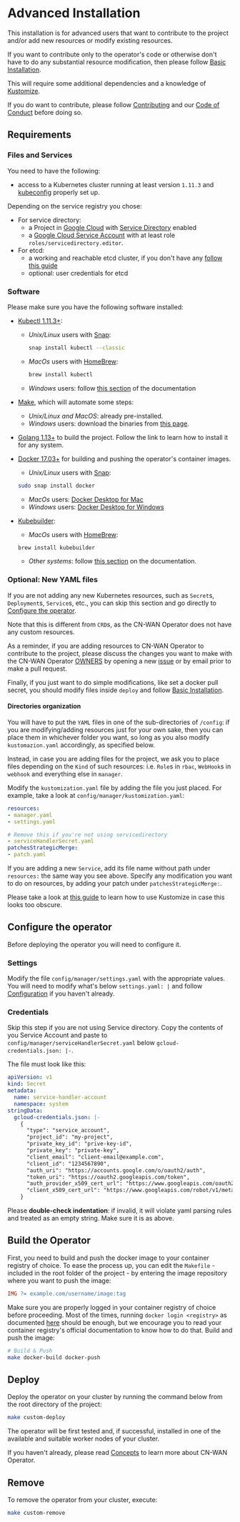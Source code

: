 # Advanced Installation

This installation is for advanced users that want to contribute to the project and/or add new resources or modify existing resources.

If you want to contribute only to the operator's code or otherwise don't have to do any substantial resource modification, then please follow [Basic Installation](./basic_installation.md).

This will require some additional dependencies and a knowledge of [Kustomize](https://kubernetes-sigs.github.io/kustomize/guides/).

If you do want to contribute, please follow [Contributing](../README.md#contributing) and our [Code of Conduct](../code-of-conduct.md) before doing so.

## Requirements

### Files and Services

You need to have the following:

* access to a Kubernetes cluster running at least version `1.11.3` and [kubeconfig](https://kubernetes.io/docs/tasks/access-application-cluster/configure-access-multiple-clusters/) properly set up.

Depending on the service registry you chose:

* For service directory:
  * a Project in [Google Cloud](https://console.cloud.google.com/) with [Service Directory](https://cloud.google.com/service-directory) enabled
  * a [Google Cloud Service Account](https://cloud.google.com/iam/docs/service-accounts) with at least role `roles/servicedirectory.editor`.
* For etcd:
  * a working and reachable etcd cluster, if you don't have any [follow this guide](./etcd/demo_cluster_setup.md)
  * optional: user credentials for etcd

### Software

Please make sure you have the following software installed:

* [Kubectl 1.11.3+](https://kubernetes.io/docs/tasks/tools/install-kubectl/):
  * *Unix/Linux* users with [Snap](https://snapcraft.io/docs/installing-snapd):

    ```bash
    snap install kubectl --classic
    ```

  * *MacOs* users with [HomeBrew](https://brew.sh/):

    ```bash
    brew install kubectl
    ```

  * *Windows* users: follow [this section](https://kubernetes.io/docs/tasks/tools/install-kubectl/#install-kubectl-on-windows) of the documentation
* [Make](https://www.gnu.org/software/make/), which will automate some steps:
  * *Unix/Linux and MacOS*: already pre-installed.
  * *Windows* users: download the binaries from [this page](http://gnuwin32.sourceforge.net/packages/make.htm).
* [Golang 1.13+](https://golang.org/doc/install) to build the project. Follow the link to learn how to install it for any system.
* [Docker 17.03+](https://www.docker.com/get-started) for building and pushing the operator's container images.
  * *Unix/Linux* users with [Snap](https://snapcraft.io/docs/installing-snapd):

  ```bash
  sudo snap install docker
  ```

  * *MacOs* users: [Docker Desktop for Mac](https://hub.docker.com/editions/community/docker-ce-desktop-mac/)
  * *Windows* users: [Docker Desktop for Windows](https://hub.docker.com/editions/community/docker-ce-desktop-windows/)

* [Kubebuilder](https://github.com/kubernetes-sigs/kubebuilder#installation):
  * *MacOs* users with [HomeBrew](https://brew.sh/):

  ```bash
  brew install kubebuilder
  ```

  * *Other systems*: follow [this section](https://book.kubebuilder.io/quick-start.html#installation) on the documentation.

### Optional: New YAML files

If you are not adding any new Kubernetes resources, such as `Secret`s, `Deployment`s, `Service`s, etc., you can skip this section and go directly to [Configure the operator](#configure-the-operator).

Note that this is different from `CRD`s, as the CN-WAN Operator does not have any custom resources.

As a reminder, if you are adding resources to CN-WAN Operator to contribute to the project, please discuss the changes you want to make with the CN-WAN Operator [OWNERS](../OWNERS.md) by opening a new [issue](https://github.com/CloudNativeSDWAN/cnwan-operator/issues) or by email prior to make a pull request.

Finally, if you just want to do simple modifications, like set a docker pull secret, you should modify files inside `deploy` and follow [Basic Installation](./basic_installation.md).

#### Directories organization

You will have to put the `YAML` files in one of the sub-directories of `/config`: if you are modifying/adding resources just for your own sake, then you can place them in whichever folder you want, so long as you also modify `kustomazion.yaml` accordingly, as specified below.

Instead, in case you are adding files for the project, we ask you to place files depending on the `Kind` of such resources: i.e. `Role`s in `rbac`, `WebHook`s in `webhook` and everything else in `manager`.

Modify the `kustomization.yaml` file by adding the file you just placed. For example, take a look at `config/manager/kustomization.yaml`:

```yaml
resources:
- manager.yaml
- settings.yaml

# Remove this if you're not using servicedirectory
- serviceHandlerSecret.yaml
patchesStrategicMerge:
- patch.yaml
```

If you are adding a new `Service`, add its file name without path under `resources:` the same way you see above. Specify any modification you want to do on resources, by adding your patch under `patchesStrategicMerge:`.

Please take a look at [this guide](https://kubernetes-sigs.github.io/kustomize/guides/) to learn how to use Kustomize in case this looks too obscure.

## Configure the operator

Before deploying the operator you will need to configure it.

### Settings

Modify the file `config/manager/settings.yaml` with the appropriate values.  
You will need to modify what's below `settings.yaml: |` and follow [Configuration](./configuration.md) if you haven't already.

### Credentials

Skip this step if you are not using Service directory.
Copy the contents of you Service Account and paste to `config/manager/serviceHandlerSecret.yaml` below `gcloud-credentials.json: |-`.

The file must look like this:

```yaml
apiVersion: v1
kind: Secret
metadata:
  name: service-handler-account
  namespace: system
stringData:
  gcloud-credentials.json: |-
    {
      "type": "service_account",
      "project_id": "my-project",
      "private_key_id": "prive-key-id",
      "private_key": "private-key",
      "client_email": "client-email@example.com",
      "client_id": "1234567890",
      "auth_uri": "https://accounts.google.com/o/oauth2/auth",
      "token_uri": "https://oauth2.googleapis.com/token",
      "auth_provider_x509_cert_url": "https://www.googleapis.com/oauth2/v1/certs",
      "client_x509_cert_url": "https://www.googleapis.com/robot/v1/metadata/x509/name"
    }
```

Please **double-check indentation**: if invalid, it will violate yaml parsing rules and treated as an empty string. Make sure it is as above.

## Build the Operator

First, you need to build and push the docker image to your container registry of choice. To ease the process up, you can edit the `Makefile` - included in the root folder of the project - by entering the image repository where you want to push the image:

```makefile
IMG ?= example.com/username/image:tag
```

Make sure you are properly logged in your container registry of choice before proceeding. Most of the times, running `docker login <registry>` as documented [here](https://docs.docker.com/engine/reference/commandline/login/) should be enough, but we encourage you to read your container registry's official documentation to know how to do that. Build and push the image:

```bash
# Build & Push
make docker-build docker-push
```

## Deploy

Deploy the operator on your cluster by running the command below from the root directory of the project:

```bash
make custom-deploy
```

The operator will be first tested and, if successful, installed in one of the available and suitable worker nodes of your cluster.

If you haven't already, please read [Concepts](./concepts.md) to learn more about CN-WAN Operator.

## Remove

To remove the operator from your cluster, execute:

```bash
make custom-remove
```
